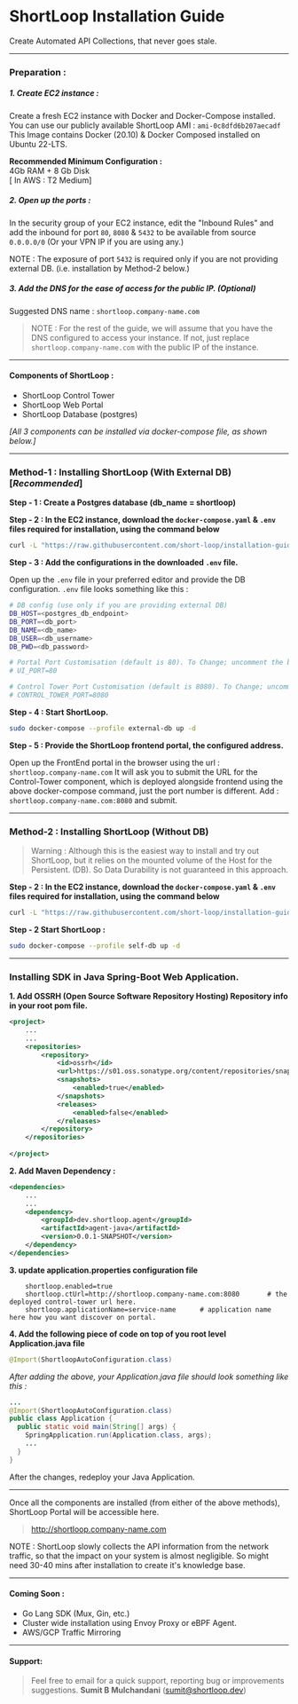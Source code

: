 # ShortLoop Installation Guide
Create Automated API Collections, that never goes stale.

___
### Preparation : 
##### 1. Create EC2 instance : 

Create a fresh EC2 instance with Docker and Docker-Compose installed. 
You can use our publicly available ShortLoop AMI : `ami-0c8dfd6b207aecadf`
This Image contains Docker (20.10) & Docker Composed installed on Ubuntu 22-LTS.


**Recommended Minimum Configuration :**  
4Gb RAM + 8 Gb Disk  
[ In AWS : T2 Medium] 

##### 2. Open up the ports : 
In the security group of your EC2 instance, edit the "Inbound Rules"
and add the inbound for port `80`, `8080` & `5432` to be available from source `0.0.0.0/0` (Or your VPN IP if you are using any.)

NOTE : The exposure of port `5432` is required only if you are not providing external DB. (i.e. installation by Method-2 below.)

##### 3. Add the DNS for the ease of access for the public IP. (Optional)
Suggested DNS name : `shortloop.company-name.com`

> NOTE : For the rest of the guide, we will assume that you have the DNS configured to access your instance. If not, just replace `shortloop.company-name.com` with the public IP of the instance. 

___

#### Components of ShortLoop : 
* ShortLoop Control Tower
* ShortLoop Web Portal
* ShortLoop Database (postgres)

*[All 3 components can be installed via docker-compose file, as shown below.]*


___


### Method-1 : Installing ShortLoop (With External DB)  [*Recommended*]

**Step - 1 : Create a Postgres database (db_name = shortloop)**


**Step - 2 : In the EC2 instance, download the `docker-compose.yaml` & `.env` files required for installation, using the command below**

```bash
curl -L "https://raw.githubusercontent.com/short-loop/installation-guide/main/scripts/{docker-compose.yaml,.env}" -o "#1"
```

**Step - 3 : Add the configurations in the downloaded `.env` file.** 

Open up the `.env` file in your preferred editor and provide the DB configuration. 
`.env` file looks something like this : 
```bash
# DB config (use only if you are providing external DB)
DB_HOST=<postgres_db_endpoint>
DB_PORT=<db_port>
DB_NAME=<db_name>
DB_USER=<db_username>
DB_PWD=<db_password>

# Portal Port Customisation (default is 80). To Change; uncomment the below line.
# UI_PORT=80

# Control Tower Port Customisation (default is 8080). To Change; uncomment the below line.
# CONTROL_TOWER_PORT=8080
```

**Step - 4 : Start ShortLoop.**
```bash
sudo docker-compose --profile external-db up -d
```

**Step - 5 : Provide the ShortLoop frontend portal, the configured address.**

Open up the FrontEnd portal in the browser using the url : `shortloop.company-name.com`
It will ask you to submit the URL for the Control-Tower component, which is deployed alongside frontend using the above docker-compose command, just the port number is different. 
Add : `shortloop.company-name.com:8080` and submit. 

___

### Method-2 : Installing ShortLoop (Without DB)
> Warning : Although this is the easiest way to install and try out ShortLoop, but it relies on the mounted volume of the Host for the Persistent. (DB). So Data Durability is not guaranteed in this approach. 

**Step - 2 : In the EC2 instance, download the `docker-compose.yaml` & `.env` files required for installation, using the command below**

```bash
curl -L "https://raw.githubusercontent.com/short-loop/installation-guide/main/scripts/{docker-compose.yaml,.env}" -o "#1"
```

**Step - 2 Start ShortLoop :**
```bash
sudo docker-compose --profile self-db up -d
```

___

### Installing SDK in **Java Spring-Boot**  Web Application.

**1. Add OSSRH (Open Source Software Repository Hosting) Repository info in your root pom file.** 


```xml
<project>
    ...
    ...
	<repositories>
		<repository>
			<id>ossrh</id>
			<url>https://s01.oss.sonatype.org/content/repositories/snapshots</url>
			<snapshots>
				<enabled>true</enabled>
			</snapshots>
			<releases>
				<enabled>false</enabled>
			</releases>
		</repository>
	</repositories>
	
</project>
```

**2. Add Maven Dependency :**

```xml
<dependencies>
    ...
    ...
    <dependency>
        <groupId>dev.shortloop.agent</groupId>
        <artifactId>agent-java</artifactId>
        <version>0.0.1-SNAPSHOT</version>
    </dependency>
</dependencies>
```
**3. update application.properties configuration file**

```
    shortloop.enabled=true
    shortloop.ctUrl=http://shortloop.company-name.com:8080       # the deployed control-tower url here.
    shortloop.applicationName=service-name      # application name here how you want discover on portal.
```

**4. Add the following piece of code on top of you root level Application.java file**

```Java
@Import(ShortloopAutoConfiguration.class)
```
*After adding the above, your Application.java file should look something like this :*

```java
... 
@Import(ShortloopAutoConfiguration.class)
public class Application {
  public static void main(String[] args) {
    SpringApplication.run(Application.class, args);
    ...
  }
}

```

After the changes, redeploy your Java Application.

___

Once all the components are installed (from either of the above methods), ShortLoop Portal will be accessible here. 
> http://shortloop.company-name.com

NOTE : ShortLoop slowly collects the API information from the network traffic, so that the impact on your system is almost negligible. So might need 30-40 mins after installation to create it's knowledge base.


___

#### Coming Soon : 
 - Go Lang SDK (Mux, Gin, etc.)
 - Cluster wide installation using Envoy Proxy or eBPF Agent. 
 - AWS/GCP Traffic Mirroring
 

---

#### Support: 
> Feel free to email for a quick support, reporting bug or improvements suggestions.
**Sumit B Mulchandani** (sumit@shortloop.dev)


